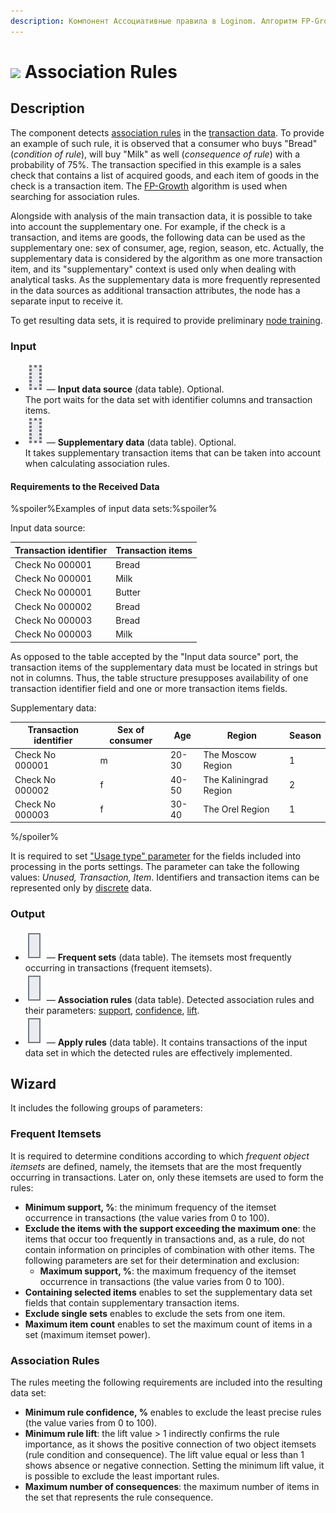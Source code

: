 ```yaml
---
description: Компонент Ассоциативные правила в Loginom. Алгоритм FP-Growth. Предварительное обучение. Пример использования. Минимальная достоверность правила. Минимальный лифт правила. Максимальное число следствий. Мастер настройки.
---
```

# ![ ](./../../images/icons/components/assnrules_default.svg) Association Rules

## Description

The component detects [association rules](https://wiki.loginom.ru/articles/association-rules.html) in the [transaction data](https://wiki.loginom.ru/articles/transaction.html). To provide an example of such rule, it is observed that a consumer who buys "Bread" (*condition of rule*), will buy "Milk" as well (*consequence of rule*) with a probability of 75%. The transaction specified in this example is a sales check that contains a list of acquired goods, and each item of goods in the check is a transaction item. The [FP-Growth](https://loginom.ru/blog/fpg) algorithm is used when searching for association rules.

Alongside with analysis of the main transaction data, it is possible to take into account the supplementary one. For example, if the check is a transaction, and items are goods, the following data can be used as the supplementary one: sex of consumer, age, region, season, etc. Actually, the supplementary data is considered by the algorithm as one more transaction item, and its "supplementary" context is used only when dealing with analytical tasks. As the supplementary data is more frequently represented in the data sources as additional transaction attributes, the node has a separate input to receive it.

To get resulting data sets, it is required to provide preliminary [node training](./../../workflow/training-processors.md).

### Input

* ![ ](./../../images/icons/app/node/ports/inputs-optional/table_inactive.svg) — **Input data source** (data table). Optional.<br>
   The port waits for the data set with identifier columns and transaction items.
* ![ ](./../../images/icons/app/node/ports/inputs-optional/table_inactive.svg) — **Supplementary data** (data table). Optional.<br>
   It takes supplementary transaction items that can be taken into account when calculating association rules.

#### Requirements to the Received Data

%spoiler%Examples of input data sets:%spoiler%

Input data source:

| Transaction identifier | Transaction items |
| -------- | -------- |
| Check No 000001 | Bread |
| Check No 000001 | Milk |
| Check No 000001 | Butter |
| Check No 000002 | Bread |
| Check No 000003 | Bread |
| Check No 000003 | Milk |

As opposed to the table accepted by the "Input data source" port, the transaction items of the supplementary data must be located in strings but not in columns. Thus, the table structure presupposes availability of one transaction identifier field and one or more transaction items fields.

 Supplementary data:

| Transaction identifier | Sex of consumer | Age | Region | Season |
| -------- | -------- | -------- | -------- | -------- |
| Check No 000001 | m | 20-30 | The Moscow Region | 1 |
| Check No 000002 | f | 40-50 | The Kaliningrad Region | 2 |
| Check No 000003 | f | 30-40 | The Orel Region | 1 |

%/spoiler%

It is required to set ["Usage type" parameter](./../../data/datasetfieldfeatures.md) for the fields included into processing in the ports settings. The parameter can take the following values: *Unused, Transaction, Item*. Identifiers and transaction items can be represented only by [discrete](./../../data/datatype.md) data.

### Output

* ![ ](./../../images/icons/app/node/ports/outputs/table_inactive.svg) — **Frequent sets** (data table). The itemsets most frequently occurring in transactions (frequent itemsets).
* ![ ](./../../images/icons/app/node/ports/outputs/table_inactive.svg) — **Association rules** (data table). Detected association rules and their parameters: [support](https://wiki.loginom.ru/articles/association-rule-support.html), [confidence](https://wiki.loginom.ru/articles/rule-confidence.html), [lift](https://wiki.loginom.ru/articles/lift-of-association-rule.html).
* ![ ](./../../images/icons/app/node/ports/outputs/table_inactive.svg) — **Apply rules** (data table). It contains transactions of the input data set in which the detected rules are effectively implemented.

## Wizard

It includes the following groups of parameters:

### Frequent Itemsets

It is required to determine conditions according to which *frequent object itemsets* are defined, namely, the itemsets that are the most frequently occurring in transactions. Later on, only these itemsets are used to form the rules:

* **Minimum support, %**: the minimum frequency of the itemset occurrence in transactions (the value varies from 0 to 100).
* **Exclude the items with the support exceeding the maximum one**: the items that occur too frequently in transactions and, as a rule, do not contain information on principles of combination with other items. The following parameters are set for their determination and exclusion:
   * **Maximum support, %**: the maximum frequency of the itemset occurrence in transactions (the value varies from 0 to 100).
* **Containing selected items** enables to set the supplementary data set fields that contain supplementary transaction items.
* **Exclude single sets** enables to exclude the sets from one item.
* **Maximum item count** enables to set the maximum count of items in a set (maximum itemset power).

### Association Rules

The rules meeting the following requirements are included into the resulting data set:

* **Minimum rule confidence, %** enables to exclude the least precise rules (the value varies from 0 to 100).
* **Minimum rule lift**: the lift value > 1 indirectly confirms the rule importance, as it shows the positive connection of two object itemsets (rule condition and consequence). The lift value equal or less than 1 shows absence or negative connection. Setting the minimum lift value, it is possible to exclude the least important rules.
* **Maximum number of consequences**: the maximum number of items in the set that represents the rule consequence.
